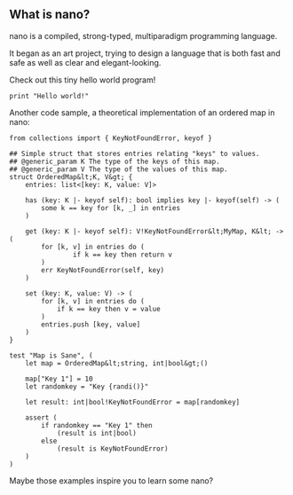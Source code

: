 ## What is nano?

nano is a compiled, strong-typed, multiparadigm programming language.

It began as an art project, trying to design a language that is both fast and safe as well as clear and elegant-looking.

Check out this tiny hello world program!

```nano
print "Hello world!"
```

Another code sample, a theoretical implementation of an ordered map in nano:

```nano
from collections import { KeyNotFoundError, keyof }

## Simple struct that stores entries relating "keys" to values.
## @generic_param K The type of the keys of this map.
## @generic_param V The type of the values of this map.
struct OrderedMap&lt;K, V&gt; {
	entries: list<[key: K, value: V]>

	has (key: K |- keyof self): bool implies key |- keyof(self) -> (
		some k == key for [k, _] in entries
	)

	get (key: K |- keyof self): V!KeyNotFoundError&lt;MyMap, K&lt; -> (
		for [k, v] in entries do (
				if k == key then return v
		)
		err KeyNotFoundError(self, key)
	)

	set (key: K, value: V) -> (
		for [k, v] in entries do (
			if k == key then v = value
		)
		entries.push [key, value]
	)
}

test "Map is Sane", (
	let map = OrderedMap&lt;string, int|bool&gt;()

	map["Key 1"] = 10
	let randomkey = "Key {randi()}"

	let result: int|bool!KeyNotFoundError = map[randomkey]

	assert (
		if randomkey == "Key 1" then
			(result is int|bool)
		else
			(result is KeyNotFoundError)
	)
)
```

Maybe those examples inspire you to learn some nano?
